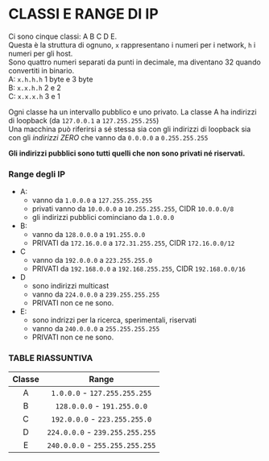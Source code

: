 # CLASSI E RANGE DI IP
Ci sono cinque classi: A B C D E.  
Questa è la struttura di ognuno, `x` rappresentano i numeri per i network, `h` i numeri per gli host.  
Sono quattro numeri separati da punti in decimale, ma diventano 32 quando convertiti in binario.  
A: `x.h.h.h` 1 byte e 3 byte  
B: `x.x.h.h` 2 e 2  
C: `x.x.x.h` 3 e 1  


Ogni classe ha un intervallo pubblico e uno privato. La classe A ha indirizzi di loopback (da `127.0.0.1` a `127.255.255.255`)  
Una macchina può riferirsi a sé stessa sia con gli indirizzi di loopback sia con gli _indirizzi ZERO_ che vanno da `0.0.0.0` a `0.255.255.255`

**Gli indirizzi pubblici sono tutti quelli che non sono privati né riservati.**

### Range degli IP
- A:
  - vanno da `1.0.0.0` a `127.255.255.255`
  - privati vanno da `10.0.0.0` a `10.255.255.255`,    CIDR `10.0.0.0/8`  
  - gli indirizzi pubblici cominciano da `1.0.0.0`
- B:  
  - vanno da `128.0.0.0` a `191.255.0.0`  
  - PRIVATI da `172.16.0.0` a `172.31.255.255`,    CIDR `172.16.0.0/12`   
- C  
  - vanno da `192.0.0.0` a `223.255.255.0`  
  - PRIVATI da `192.168.0.0` a `192.168.255.255`,    CIDR `192.168.0.0/16`
- D  
  - sono indirizzi multicast  
  - vanno da `224.0.0.0` a `239.255.255.255`  
  - PRIVATI non ce ne sono.  
- E:  
  - sono indrizzi per la ricerca, sperimentali, riservati  
  - vanno da `240.0.0.0` a `255.255.255.255`  
  - PRIVATI non ce ne sono.  

### TABLE RIASSUNTIVA
| Classe | Range |
| :----: | :----:|
| A | `1.0.0.0` - `127.255.255.255` |
| B | `128.0.0.0` - `191.255.0.0` |
|C | `192.0.0.0` - `223.255.255.0`|
| D | `224.0.0.0` - `239.255.255.255` |
| E | `240.0.0.0` - `255.255.255.255` |
